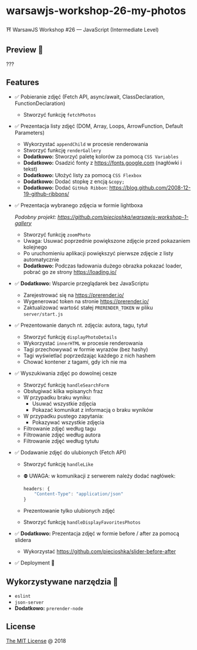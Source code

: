 # warsawjs-workshop-26-my-photos

⛩️ WarsawJS Workshop #26 — JavaScript (Intermediate Level)

## Preview 🎉

???

## Features

* :white_check_mark: Pobieranie zdjęć (Fetch API, async/await, ClassDeclaration, FunctionDeclaration)
    + Stworzyć funkcję `fetchPhotos`
* :white_check_mark: Prezentacja listy zdjęć (DOM, Array, Loops, ArrowFunction, Default Parameters)
    + Wykorzystać `appendChild` w procesie renderowania
    + Stworzyć funkcję `renderGallery`
    + **Dodatkowo:** Stworzyć paletę kolorów za pomocą `CSS Variables`
    + **Dodatkowo:** Osadzić fonty z <https://fonts.google.com> (nagłówki i tekst)
    + **Dodatkowo:** Ułożyć listy za pomocą `CSS Flexbox`
    + **Dodatkowo:** Dodać stopkę z encją `&copy;`
    + **Dodatkowo:** Dodać `GitHub Ribbon`: <https://blog.github.com/2008-12-19-github-ribbons/>
* :white_check_mark: Prezentacja wybranego zdjęcia w formie lightboxa

    _Podobny projekt: <https://github.com/piecioshka/warsawjs-workshop-1-gallery>_

    + Stworzyć funkcję `zoomPhoto`
    + Uwaga: Usuwać poprzednie powiększone zdjęcie przed pokazaniem kolejnego
    + Po uruchomieniu aplikacji powiększyć pierwsze zdjęcie z listy automatycznie
    + **Dodatkowo:** Podczas ładowania dużego obrazka pokazać loader, pobrać
        go ze strony <https://loading.io/>
* :white_check_mark: **Dodatkowo:** Wsparcie przeglądarek bez JavaScriptu
    + Zarejestrować się na <https://prerender.io/>
    + Wygenerować token na stronie <https://prerender.io/>
    + Zaktualizować wartość stałej `PRERENDER_TOKEN` w pliku `server/start.js`
* :white_check_mark: Prezentowanie danych nt. zdjęcia: autora, tagu, tytuł
    + Stworzyć funkcję `displayPhotoDetails`
    + Wykorzystać `innerHTML` w procesie renderowania
    + Tagi przechowywać w formie wyrazów (bez hashy)
    + Tagi wyświetlać poprzedzając każdego z nich hashem
    + Chować kontener z tagami, gdy ich nie ma
* :white_check_mark: Wyszukiwania zdjęć po dowolnej cesze
    + Stworzyć funkcję `handleSearchForm`
    + Obsługiwać kilka wpisanych fraz
    + W przypadku braku wyniku:
        - Usuwać wszystkie zdjęcia
        - Pokazać komunikat z informacją o braku wyników
    + W przypadku pustego zapytania:
        - Pokazywać wszystkie zdjęcia
    + Filtrowanie zdjęć według tagu
    + Filtrowanie zdjęć według autora
    + Filtrowanie zdjęć według tytułu
* :white_check_mark: Dodawanie zdjęć do ulubionych (Fetch API)
    + Stworzyć funkcję `handleLike`
    + ⛔️ UWAGA: w komunikacji z serwerem należy dodać nagłówek:

        ```js
        headers: {
            "Content-Type": "application/json"
        }
        ```

    + Prezentowanie tylko ulubionych zdjęć
    + Stworzyć funkcję `handleDisplayFavoritesPhotos`
* :white_check_mark: **Dodatkowo:** Prezentacja zdjęć w formie before / after
    za pomocą slidera
    + Wykorzystać <https://github.com/piecioshka/slider-before-after>
* :white_check_mark: Deployment :rocket:

## Wykorzystywane narzędzia :hammer:

* `eslint`
* `json-server`
* **Dodatkowo:** `prerender-node`

## License

[The MIT License](http://piecioshka.mit-license.org) @ 2018
